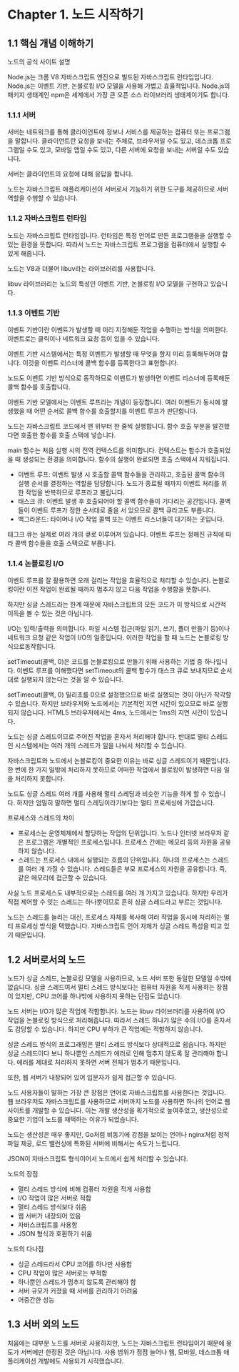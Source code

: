 # Chapter 1. 노드 시작하기

## 1.1 핵심 개념 이해하기

노드의 공식 사이트 설명

Node.js는 크롬 V8 자바스크립트 엔진으로 빌드된 자바스크립트 런타입입니다.
Node.js는 이벤트 기반, 논블로킹 I/O 모델을 사용해 가볍고 효율적입니다.
Node.js의 패키지 생태계인 npm은 세계에서 가장 큰 오픈 소스 라이브러리 생태계이기도 합니다.

### 1.1.1 서버

서버는 네트워크를 통해 클라이언트에 정보나 서비스를 제공하는 컴퓨터 또는 프로그램을 말합니다.
클라이언트란 요청을 보내는 주체로, 브라우저일 수도 있고, 데스크톱 프로그램일 수도 있고, 모바일 앱일 수도 있고, 다른 서버에 요청을 보내는 서버일 수도 있습니다.

서버는 클라이언트의 요청에 대해 응답을 합니다.

노드는 자바스크립트 애플리케이션이 서버로서 기능하기 위한 도구를 제공하므로 서버 역할을 수행할 수 있습니다.

### 1.1.2 자바스크립트 런타임

노드는 자바스크립트 런타임입니다.
런타임은 특정 언어로 만든 프로그램들을 실행할 수 있는 환경을 뜻합니다.
따라서 노드는 자바스크립트 프로그램을 컴퓨터에서 실행할 수 있게 해줍니다.

노드는 V8과 더불어 libuv라는 라이브러리를 사용합니다.

libuv 라이브러리는 노드의 특성인 이벤트 기반, 논블로킹 I/O 모델을 구현하고 있습니다.

### 1.1.3 이벤트 기반

이벤트 기반이란 이벤트가 발생할 때 미리 지정해둔 작업을 수행하는 방식을 의미한다.
이벤트로는 클릭이나 네트워크 요청 등이 있을 수 있습니다.

이벤트 기반 시스템에서는 특정 이벤트가 발생할 때 무엇을 할지 미리 등록해두어야 합니다.
이것을 이벤트 리스너에 콜백 함수를 등록한다고 표현합니다.

노드도 이벤트 기반 방식으로 동작하므로 이벤트가 발생하면 이벤트 리스너에 등록해둔 콜백 함수를 호출합니다.

이벤트 기반 모델에서는 이벤트 루프라는 개념이 등장합니다.
여러 이벤트가 동시에 발생했을 때 어떤 순서로 콜백 함수를 호출할지를 이벤트 루프가 판단합니다.

노드는 자바스크립트 코드에서 맨 위부터 한 줄씩 실행합니다.
함수 호출 부분을 발견했다면 호출한 함수를 호출 스택에 넣습니다.

main 함수는 처음 실행 시의 전역 컨텍스트를 의미합니다.
컨텍스트는 함수가 호출되었을 때 생성되는 환경을 의미합니다.
함수의 실행이 완료되면 호출 스택에서 지워집니다.

- 이벤트 루프: 이벤트 발생 시 호출할 콜백 함수들을 관리하고, 호출된 콜백 함수의 실행 순서를 결정하는 역할을 담당합니다. 노드가 종료될 때까지 이벤트 처리를 위한 작업을 반복하므로 루프라고 불립니다.
- 태스크 큐: 이벤트 발생 후 호출되어야 할 콜백 함수들이 기다리는 공간입니다. 콜백들이 이벤트 루프가 정한 순서대로 줄을 서 있으므로 콜백 큐라고도 부릅니다.
- 백그라운드: 타이머나 I/O 작업 콜백 또는 이벤트 리스너들이 대기하는 곳입니다.

태그크 큐는 실제로 여러 개의 큐로 이루어져 있습니다.
이벤트 루프는 정해진 규칙에 따라 콜백 함수들을 호출 스택으로 부릅니다.

### 1.1.4 논블로킹 I/O

이벤트 루프를 잘 활용하면 오래 걸리는 작업을 효율적으로 처리할 수 있습니다.
논블로킹이란 이전 작업이 완료될 때까지 멈추지 않고 다음 작업을 수행함을 뜻합니다.

하지만 싱글 스레드라는 한계 때문에 자바스크립트의 모든 코드가 이 방식으로 시간적 이득을 볼 수 있는 것은 아닙니다.

I/O는 입력/출력을 의미합니다.
파일 시스템 접근(파일 읽기, 쓰기, 폴더 만들기 등)이나 네트워크 요청 같은 작업이 I/O의 일종입니다.
이러한 작업을 할 때 노드는 논블로킹 방식으로동작합니다.

setTimeout(콜백, 0)은 코드를 논블로킹으로 만들기 위해 사용하는 기법 중 하나입니다.
이벤트 루프를 이해했다면 setTimeout의 콜백 함수가 태스크 큐로 보내지므로 순서대로 실행되지 않는다는 것을 알 수 있습니다.

setTimeout(콜백, 0)
밀리초를 0으로 설정했으므로 바로 실행되는 것이 아닌가 착각할 수 있습니다.
하지만 브라우저와 노드에서는 기본적인 지연 시간이 있으므로 바로 실행되지 않습니다.
HTML5 브라우저에서는 4ms, 노드에서는 1ms의 지연 시간이 있습니다.

노드는 싱글 스레드이므로 주어진 작업을 혼자서 처리해야 합니다.
반대로 멀티 스레드인 시스템에서는 여러 개의 스레드가 일을 나눠서 처리할 수 있습니다.

자바스크립트와 노드에서 논블로킹이 중요한 이유는 바로 싱글 스레드이기 때문입니다.
한 번에 한 가지 일밖에 처리하지 못하므로 어떠한 작업에서 블로킹이 발생하면 다음 일을 처리하지 못합니다.

노드도 싱글 스레드 여러 개를 사용해 멀티 스레딩과 비슷한 기능을 하게 할 수 있습니다.
하지만 엄밀히 말하면 멀티 스레딩이라기보다는 멀티 프로세싱에 가깝습니다.

프로세스와 스레드의 차이

- 프로세스는 운영체제에서 할당하는 작업의 단위입니다. 노드나 인터넷 브라우저 같은 프로그램은 개별적인 프로세스입니다. 프로세스 간에는 메모리 등의 자원을 공유하지 않습니다.
- 스레드는 프로세스 내에서 실행되는 흐름의 단위입니다. 하나의 프로세스는 스레드를 여러 개 가질 수 있습니다. 스레드들은 부모 프로세스의 자원을 공유합니다. 즉, 같은 메모리에 접근할 수 있습니다.

사실 노드 프로세스도 내부적으로는 스레드를 여러 개 가지고 있습니다.
하지만 우리가 직접 제어할 수 잇는 스레드는 하나뿐이므로 흔히 싱글 스레드라고 부르는 것입니다.

노드는 스레드를 늘리는 대신, 프로세스 자체를 복사해 여러 작업을 동시에 처리하는 멀티 프로세싱 방식을 택했습니다.
자바스크립트 언어 자체가 싱글 스레드 특성을 띠고 있기 때문입니다.

## 1.2 서버로서의 노드

노드가 싱글 스레드, 논블로킹 모델을 사용하므로, 노드 서버 또한 동일한 모델일 수밖에 없습니다.
싱글 스레드여서 멀티 스레드 방식보다는 컴퓨터 자원을 적게 사용하는 장점이 있지만, CPU 코어를 하나밖에 사용하지 못하는 단점도 있습니다.

노드 서버는 I/O가 많은 작업에 적합합니다.
노드는 libuv 라이브러리를 사용하여 I/O 작업을 논블로킹 방식으로 처리해줍니다.
따라서 스레드 하나가 많은 수의 I/O를 혼자서도 감당할 수 있습니다.
하지만 CPU 부하가 큰 작업에는 적합하지 않습니다.

싱글 스레드 방식의 프로그래밍은 멀티 스레드 방식보다 상대적으로 쉽습니다.
하지만 싱글 스레드이다 보니 하나뿐인 스레드가 에러로 인해 멈추지 않도록 잘 관리해야 합니다.
에러를 제대로 처리하지 못하면 서버 전체가 멈추기 때문입니다.

또한, 웹 서버가 내장되어 있어 입문자가 쉽게 접근할 수 있습니다.

노드 사용자들이 말하는 가장 큰 장점은 언어로 자바스크립트를 사용한다는 것입니다.
웹 브라우저도 자바스크립트를 사용하므로 서버까지 노드를 사용하면 하나의 언어로 웹 사이트를 개발할 수 있습니다.
이는 개발 생산성을 획기적으로 높여주었고, 생산성으로 중요한 기업이 노드를 채택하는 이유가 되었습니다.

노드는 생산성은 매우 좋지만, Go처럼 비동기에 강점을 보이는 언어나 nginx처럼 정적 파일 제공, 로드 밸런싱에 특화된 서버에 비해서는 속도가 느립니다.

JSON이 자바스크립트 형식이어서 노드에서 쉽게 처리할 수 있습니다.

노드의 장점

- 멀티 스레드 방식에 비해 컴퓨터 자원을 적게 사용함
- I/O 작업이 많은 서버로 적합
- 멀티 스레드 방식보다 쉬움
- 웹 서버가 내장되어 있음
- 자바스크립트를 사용함
- JSON 형식과 호환하기 쉬움

노드의 다나점

- 싱글 스레드라서 CPU 코어를 하나만 사용함
- CPU 작업이 많은 서버로는 부적합
- 하나뿐인 스레드가 멈추지 않도록 관리해야 함
- 서버 규모가 커졌을 때 서버를 관리하기 어려움
- 어중간한 성능

## 1.3 서버 외의 노드

처음에는 대부분 노드를 서버로 사용하지만, 노드는 자바스크립트 런타임이기 때문에 용도가 서버에만 한정된 것은 아닙니다.
사용 범위가 점점 늘어나 웹, 모바일, 데스크톱 애플리케이션 개발에도 사용되기 시작했습니다.
